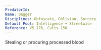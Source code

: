 ```yaml
---
PredatorId: 
Name: Bagger
Disciplines: Obfuscate, Oblivion, Sorcery
Default Pool: Intelligence + Streetwise
Reference: V5 176, Cults 150
---
```

Stealing or procuring processed blood